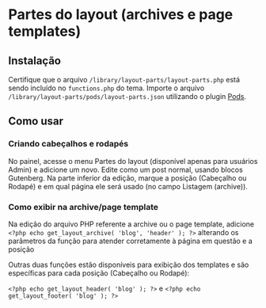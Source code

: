 # Partes do layout (archives e page templates)

## Instalação

Certifique que o arquivo `/library/layout-parts/layout-parts.php` está sendo incluído no `functions.php` do tema.
Importe o arquivo `/library/layout-parts/pods/layout-parts.json` utilizando o plugin [Pods](https://br.wordpress.org/plugins/pods/).

## Como usar

### Criando cabeçalhos e rodapés

No painel, acesse o menu Partes do layout (disponível apenas para usuários Admin) e adicione um novo. Edite como um post normal, usando blocos Gutenberg.
Na parte inferior da edição, marque a posição (Cabeçalho ou Rodapé) e em qual página ele será usado (no campo Listagem (archive)).

### Como exibir na archive/page template

Na edição do arquivo PHP referente a archive ou o page template, adicione `<?php echo get_layout_archive( 'blog', 'header' ); ?>` alterando os parâmetros da função para atender corretamente à página em questão e a posição

Outras duas funções estão disponíveis para exibição dos templates e são específicas para cada posição (Cabeçalho ou Rodapé):

`<?php echo get_layout_header( 'blog' ); ?>` e `<?php echo get_layout_footer( 'blog' ); ?>`
